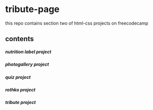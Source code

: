 # tribute-page

this repo contains section two of html-css projects on freecodecamp
## contents 

##### nutrition label project
##### photogallery project
##### quiz project
##### rothko project
##### tribute project
